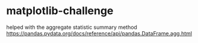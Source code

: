 # matplotlib-challenge


helped with the aggregate statistic summary method
https://pandas.pydata.org/docs/reference/api/pandas.DataFrame.agg.html